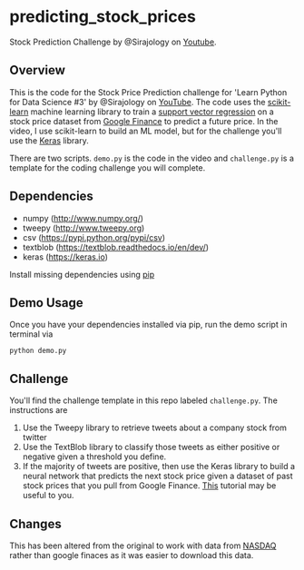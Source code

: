 # predicting_stock_prices
Stock Prediction Challenge by @Sirajology on [Youtube](https://youtu.be/SSu00IRRraY).

## Overview

This is the code for the Stock Price Prediction challenge for 'Learn Python for Data Science #3' by @Sirajology on [YouTube](https://youtu.be/SSu00IRRraY). The code uses the [scikit-learn](https://github.com/scikit-learn/scikit-learn) machine learning library to train a [support vector regression](https://en.wikipedia.org/wiki/Support_vector_machine) on a stock price dataset from [Google Finance](https://en.wikipedia.org/wiki/Support_vector_machine) to predict a future price. In the video, I use scikit-learn to build an ML model, but for the challenge you'll use the [Keras](https://keras.io) library.

There are two scripts. `demo.py` is the code in the video and `challenge.py` is a template for the coding challenge you will complete.

## Dependencies

* numpy (http://www.numpy.org/)
* tweepy (http://www.tweepy.org)
* csv (https://pypi.python.org/pypi/csv)
* textblob (https://textblob.readthedocs.io/en/dev/)
* keras (https://keras.io)

Install missing dependencies using [pip](https://pip.pypa.io/en/stable/installing/)

## Demo Usage

Once you have your dependencies installed via pip, run the demo script in terminal via

```
python demo.py
```

## Challenge 

You'll find the challenge template in this repo labeled `challenge.py`. The instructions are 

1. Use the Tweepy library to retrieve tweets about a company stock from twitter
2. Use the TextBlob library to classify those tweets as either positive or negative given a threshold you define.
3. If the majority of tweets are positive, then use the Keras library to build a neural network that predicts the next stock price given a dataset of past stock prices that you pull from Google Finance. [This](http://machinelearningmastery.com/time-series-prediction-with-deep-learning-in-python-with-keras/) tutorial may be useful to you. 

## Changes

This has been altered from the original to work with data from [NASDAQ](http://www.nasdaq.com/symbol/aapl/historical) rather than google finaces as it was easier to download this data.
